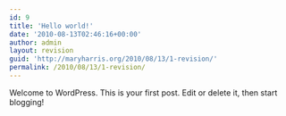 ```yaml
---
id: 9
title: 'Hello world!'
date: '2010-08-13T02:46:16+00:00'
author: admin
layout: revision
guid: 'http://maryharris.org/2010/08/13/1-revision/'
permalink: /2010/08/13/1-revision/
---
```


Welcome to WordPress. This is your first post. Edit or delete it, then start blogging!